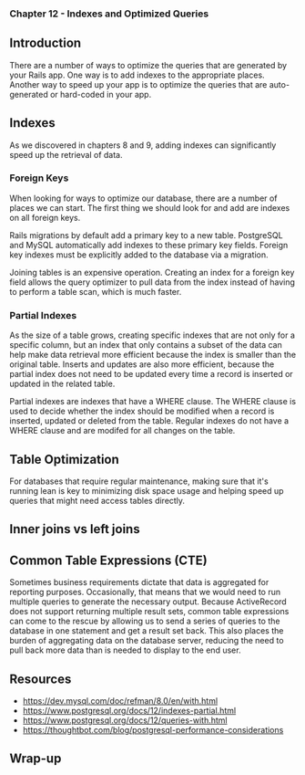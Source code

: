 ### Chapter 12 - Indexes and Optimized Queries

## Introduction

There are a number of ways to optimize the queries that are generated by your Rails app. One way is to add indexes to the appropriate places. Another way to speed up your app is to optimize the queries that are auto-generated or hard-coded in your app.

## Indexes

As we discovered in chapters 8 and 9, adding indexes can significantly speed up the retrieval of data.

### Foreign Keys

When looking for ways to optimize our database, there are a number of places we can start. The first thing we should look for and add are indexes on all foreign keys.

Rails migrations by default add a primary key to a new table. PostgreSQL and MySQL automatically add indexes to these primary key fields. Foreign key indexes must be explicitly added to the database via a migration.

Joining tables is an expensive operation. Creating an index for a foreign key field allows the query optimizer to pull data from the index instead of having to perform a table scan, which is much faster.

### Partial Indexes

As the size of a table grows, creating specific indexes that are not only for a specific column, but an index that only contains a subset of the data can help make data retrieval more efficient because the index is smaller than the original table. Inserts and updates are also more efficient, because the partial index does not need to be updated every time a record is inserted or updated in the related table.

Partial indexes are indexes that have a WHERE clause. The WHERE clause is used to decide whether the index should be modified when a record is inserted, updated or deleted from the table. Regular indexes do not have a WHERE clause and are modifed for all changes on the table.

## Table Optimization

For databases that require regular maintenance, making sure that it's running lean is key to minimizing disk space usage and helping speed up queries that might need access tables directly.

## Inner joins vs left joins

## Common Table Expressions (CTE)

Sometimes business requirements dictate that data is aggregated for reporting purposes. Occasionally, that means that we would need to run multiple queries to generate the necessary output. Because ActiveRecord does not support returning multiple result sets, common table expressions can come to the rescue by allowing us to send a series of queries to the database in one statement and get a result set back. This also places the burden of aggregating data on the database server, reducing the need to pull back more data than is needed to display to the end user.

## Resources

* https://dev.mysql.com/doc/refman/8.0/en/with.html
* https://www.postgresql.org/docs/12/indexes-partial.html
* https://www.postgresql.org/docs/12/queries-with.html
* https://thoughtbot.com/blog/postgresql-performance-considerations

## Wrap-up
